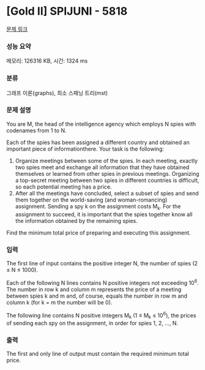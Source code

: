 # [Gold II] SPIJUNI - 5818 

[문제 링크](https://www.acmicpc.net/problem/5818) 

### 성능 요약

메모리: 126316 KB, 시간: 1324 ms

### 분류

그래프 이론(graphs), 최소 스패닝 트리(mst)

### 문제 설명

<p>You are M, the head of the intelligence agency which employs N spies with codenames from 1 to N. </p>

<p>Each of the spies has been assigned a different country and obtained an important piece of informationthere. Your task is the following: </p>

<ol>
	<li>Organize meetings between some of the spies. In each meeting, exactly two spies meet and exchange all information that they have obtained themselves or learned from other spies in previous meetings. Organizing a top-secret meeting between two spies in different countries is difficult, so each potential meeting has a price. </li>
	<li>After all the meetings have concluded, select a subset of spies and send them together on the world-saving (and woman-romancing) assignment. Sending a spy k on the assignment costs M<sub>k</sub>. For the assignment to succeed, it is important that the spies together know all the information obtained by the remaining spies. </li>
</ol>

<p>Find the minimum total price of preparing and executing this assignment. </p>

### 입력 

 <p>The first line of input contains the positive integer N, the number of spies (2 ≤ N ≤ 1000). </p>

<p>Each of the following N lines contains N positive integers not exceeding 10<sup>6</sup>. The number in row k and column m represents the price of a meeting between spies k and m and, of course, equals the number in row m and column k (for k = m the number will be 0). </p>

<p>The following line contains N positive integers M<sub>k</sub> (1 ≤ M<sub>k</sub> ≤ 10<sup>6</sup>), the prices of sending each spy on the assignment, in order for spies 1, 2, ..., N. </p>

### 출력 

 <p>The first and only line of output must contain the required minimum total price. </p>


